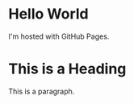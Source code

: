 <!DOCTYPE html>
<html>
<body>
<h1>Hello World</h1>
<p>I'm hosted with GitHub Pages.</p>
</body>
</html>
<!DOCTYPE html>
<html>
<head>
<title>Page Title</title>
</head>
<body>

<h1>This is a Heading</h1>
<p>This is a paragraph.</p>

</body>
</html>
